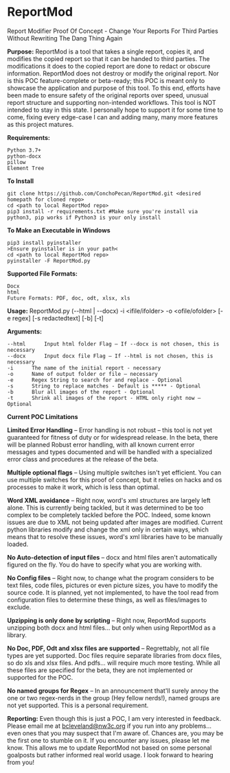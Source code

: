# ReportMod
Report Modifier Proof Of Concept - Change Your Reports For Third Parties Without Rewriting The Dang Thing Again

**Purpose:**
	ReportMod is a tool that takes a single report, copies it, and modifies the copied report so that it can be handed to third parties. The modifications it does to the copied report are done to redact or obscure information.
	ReportMod does not destroy or modify the original report. Nor is this POC feature-complete or beta-ready; this POC is meant only to showcase the application and purpose of this tool. To this end, efforts have been made to ensure safety of the original reports over speed, unusual report structure and supporting non-intended workflows. This tool is NOT intended to stay in this state. I personally hope to support it for some time to come, fixing every edge-case I can and adding many, many more features as this project matures.

**Requirements:**

	Python 3.7+
	python-docx
	pillow
	Element Tree

**To Install**

	git clone https://github.com/ConchoPecan/ReportMod.git <desired homepath for cloned repo>
	cd <path to local ReportMod repo>
	pip3 install -r requirements.txt #Make sure you're install via python3, pip works if Python3 is your only install

**To Make an Executable in Windows**

	pip3 install pyinstaller
	>Ensure pyinstaller is in your path<
	cd <path to local ReportMod repo>
	pyinstaller -F ReportMod.py

**Supported File Formats:**

	Docx
	html
	Future Formats: PDF, doc, odt, xlsx, xls

**Usage:**
	ReportMod.py (--html | --docx) -i <ifile/ifolder> -o <ofile/ofolder> [-e regex] [-s redactedtext] [-b] [-t]

**Arguments:**

	--html		Input html folder Flag – If --docx is not chosen, this is necessary
	--docx		Input docx file Flag – If --html is not chosen, this is necessary
	-i		The name of the initial report - necessary
	-o		Name of output folder or file – necessary
	-e		Regex String to search for and replace - Optional
	-s		String to replace matches - Default is ***** - Optional
	-b		Blur all images of the report - Optional
	-t		Shrink all images of the report - HTML only right now – Optional

**Current POC Limitations**

**Limited Error Handling** – Error handling is not robust – this tool is not yet guaranteed for fitness of duty or for widespread release. In the beta, there will be planned Robust error handling, with all known current error messages and types documented and will be handled with a specialized error class and procedures at the release of the beta.

**Multiple optional flags** – Using multiple switches isn't yet efficient. You can use multiple switches for this proof of concept, but it relies on hacks and os processes to make it work, which is less than optimal.

**Word XML avoidance** – Right now, word's xml structures are largely left alone. This is currently being tackled, but it was determined to be too complex to be completely tackled before the POC. Indeed, some known issues are due to XML not being updated after images are modified. Current python libraries modify and change the xml only in certain ways, which means that to resolve these issues, word's xml libraries have to be manually loaded.

**No Auto-detection of input files** – docx and html files aren't automatically figured on the fly. You do have to specify what you are working with.

**No Config files** – Right now, to change what the program considers to be text files, code files, pictures or even picture sizes, you have to modify the source code. It is planned, yet not implemented, to have the tool read from configuration files to determine these things, as well as files/images to exclude.

**Upzipping is only done by scripting** – Right now, ReportMod supports unzipping both docx and html files... but only when using ReportMod as a library.

**No Doc, PDF, Odt and xlsx files are supported** – Regrettably, not all file types are yet supported. Doc files require separate libraries from docx files, so do xls and xlsx files. And pdfs... will require much more testing. While all these files are specified for the beta, they are not implemented or supported for the POC.

**No named groups for Regex** – In an announcement that'll surely annoy the one or two regex-nerds in the group (Hey fellow nerds!), named groups are not yet supported. This is a personal requirement.

**Reporting:**
	Even though this is just a POC, I am very interested in feedback. Please email me at bcleveland@nw3c.org if you run into any problems... even ones that you may suspect that I'm aware of. Chances are, you may be the first one to stumble on it. If you encounter any issues, please let me know. This allows me to update ReportMod not based on some personal goalposts but rather informed real world usage. I look forward to hearing from you!

